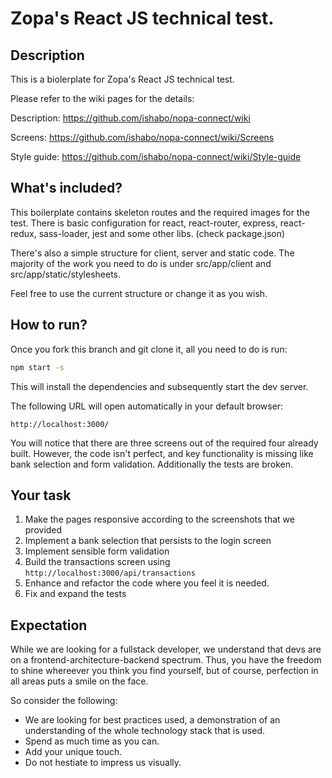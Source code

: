# Zopa's React JS technical test.

## Description
This is a biolerplate for Zopa's React JS technical test.

Please refer to the wiki pages for the details:

Description: https://github.com/ishabo/nopa-connect/wiki

Screens: https://github.com/ishabo/nopa-connect/wiki/Screens

Style guide: https://github.com/ishabo/nopa-connect/wiki/Style-guide

## What's included?
This boilerplate contains skeleton routes and the required images for the test.
There is basic configuration for react, react-router, express, react-redux, sass-loader, jest and some other libs. (check package.json)

There's also a simple structure for client, server and static code. The majority of the work you need to do is under src/app/client and src/app/static/stylesheets.

Feel free to use the current structure or change it as you wish. 

## How to run?

Once you fork this branch and git clone it, all you need to do is run:

```sh
npm start -s
```

This will install the dependencies and subsequently start the dev server.

The following URL will open automatically in your default browser:
```
http://localhost:3000/ 
```

You will notice that there are three screens out of the required four already built. However, the code isn't perfect, and key functionality is missing like bank selection and form validation. Additionally the tests are broken.

## Your task

1. Make the pages responsive according to the screenshots that we provided
2. Implement a bank selection that persists to the login screen
3. Implement sensible form validation
4. Build the transactions screen using `http://localhost:3000/api/transactions`
5. Enhance and refactor the code where you feel it is needed.
6. Fix and expand the tests

## Expectation

While we are looking for a fullstack developer, we understand that devs are on a frontend-architecture-backend spectrum. Thus, you have the freedom to shine whereever you think you find yourself, but of course, perfection in all areas puts a smile on the face.

So consider the following:
- We are looking for best practices used, a demonstration of an understanding of the whole technology stack that is used.
- Spend as much time as you can.
- Add your unique touch.
- Do not hestiate to impress us visually.


